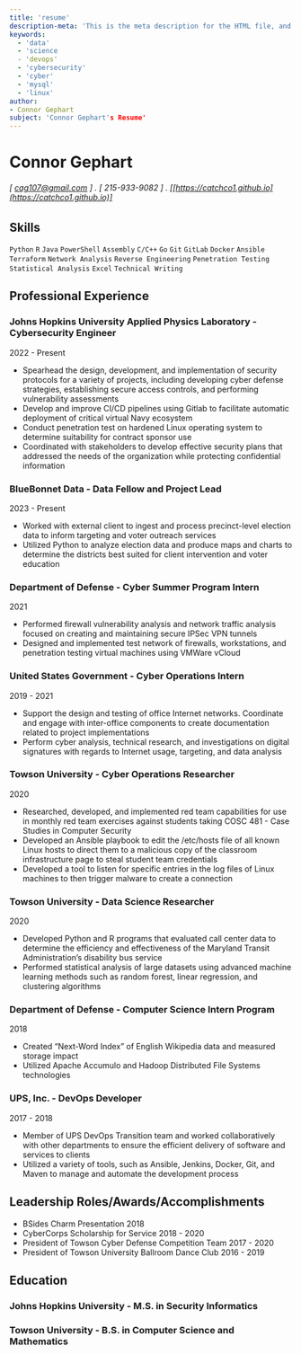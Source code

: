 ```yaml
---
title: 'resume'
description-meta: 'This is the meta description for the HTML file, and one day the PDF file, for better SEO?'
keywords:
  - 'data'
  - 'science
  - 'devops'
  - 'cybersecurity'
  - 'cyber'
  - 'mysql'
  - 'linux'
author:
- Connor Gephart
subject: 'Connor Gephart's Resume'
---
```


# Connor Gephart

###### [ cag107@gmail.com ] . [ 215-933-9082 ] . [[https://catchco1.github.io](https://catchco1.github.io)]

## Skills

```Python```
```R```
```Java```
```PowerShell```
```Assembly```
```C/C++```
```Go```
```Git```
```GitLab```
```Docker```
```Ansible```
```Terraform```
```Network Analysis```
```Reverse Engineering```
```Penetration Testing```
```Statistical Analysis```
```Excel```
```Technical Writing```

## Professional Experience

### Johns Hopkins University Applied Physics Laboratory - Cybersecurity Engineer

2022 - Present

- Spearhead the design, development, and implementation of security protocols for a variety of projects, including developing cyber defense strategies, establishing secure access controls, and performing vulnerability assessments
- Develop and improve CI/CD pipelines using Gitlab to facilitate automatic deployment of critical virtual Navy ecosystem
- Conduct penetration test on hardened Linux operating system to determine suitability for contract sponsor use
- Coordinated with stakeholders to develop effective security plans that addressed the needs of the organization while protecting confidential information

### BlueBonnet Data - Data Fellow and Project Lead

2023 - Present

- Worked with external client to ingest and process precinct-level election data to inform targeting and voter outreach services
- Utilized Python to analyze election data and produce maps and charts to determine the districts best suited for client intervention and voter education

### Department of Defense - Cyber Summer Program Intern

2021

- Performed firewall vulnerability analysis and network traffic analysis focused on creating and maintaining secure IPSec VPN tunnels
- Designed and implemented test network of firewalls, workstations, and penetration testing virtual machines using VMWare vCloud

### United States Government - Cyber Operations Intern

2019 - 2021

- Support the design and testing of office Internet networks. Coordinate and engage with inter-office components to create documentation related to project implementations
- Perform cyber analysis, technical research, and investigations on digital signatures with regards to Internet usage, targeting, and data analysis

### Towson University - Cyber Operations Researcher

2020

- Researched, developed, and implemented red team capabilities for use in monthly red team exercises against students taking COSC 481 - Case Studies in Computer Security
- Developed an Ansible playbook to edit the /etc/hosts file of all known Linux hosts to direct them to a malicious copy of the classroom infrastructure page to steal student team credentials
- Developed a tool to listen for specific entries in the log files of Linux machines to then trigger malware to create a connection

### Towson University - Data Science Researcher

2020

- Developed Python and R programs that evaluated call center data to determine the efficiency and effectiveness of the Maryland Transit Administration’s disability bus service
- Performed statistical analysis of large datasets using advanced machine learning methods such as random forest, linear regression, and clustering algorithms

### Department of Defense - Computer Science Intern Program

2018

- Created “Next-Word Index” of English Wikipedia data and measured storage impact
- Utilized Apache Accumulo and Hadoop Distributed File Systems technologies

### UPS, Inc. - DevOps Developer

2017 - 2018

- Member of UPS DevOps Transition team and worked collaboratively with other departments to ensure the efficient delivery of software and services to clients
- Utilized a variety of tools, such as Ansible, Jenkins, Docker, Git, and Maven to manage and automate the development process

## Leadership Roles/Awards/Accomplishments

- BSides Charm Presentation 2018
- CyberCorps Scholarship for Service  2018 - 2020
- President of Towson Cyber Defense Competition Team 2017 - 2020
- President of Towson University Ballroom Dance Club 2016 - 2019

## Education

### Johns Hopkins University - M.S. in Security Informatics

### Towson University - B.S. in Computer Science and Mathematics
